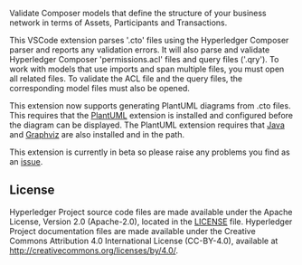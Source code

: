 Validate Composer models that define the structure of your business network 
in terms of Assets, Participants and Transactions.

This VSCode extension parses '.cto' files using the Hyperledger Composer parser
and reports any validation errors. It will also parse and validate Hyperledger
Composer 'permissions.acl' files and query files ('.qry'). To work with models 
that use imports and span multiple files, you must open all related files. 
To validate the ACL file and the query files, the corresponding model files 
must also be opened.

This extension now supports generating PlantUML diagrams from .cto files. This 
requires that the [PlantUML](https://marketplace.visualstudio.com/items?itemName=jebbs.plantuml) extension is installed and configured before the 
diagram can be displayed. The PlantUML extension requires that [Java](https://java.com/en/download/) and [Graphviz](http://www.graphviz.org/Download..php) are also installed and in the path.

This extension is currently in beta so please raise any problems you find as an 
[issue](https://github.com/hyperledger/composer-vscode-plugin/issues).

## License <a name="license"></a>
Hyperledger Project source code files are made available under the Apache License, Version 2.0 (Apache-2.0), located in the [LICENSE](LICENSE.txt) file. Hyperledger Project documentation files are made available under the Creative Commons Attribution 4.0 International License (CC-BY-4.0), available at http://creativecommons.org/licenses/by/4.0/.